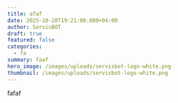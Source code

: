 ```yaml
---
title: afaf
date: 2025-10-20T19:21:00.000+04:00
author: ServisBOT
draft: true
featured: false
categories:
  - fa
summary: faaf
hero_image: /images/uploads/servisbot-logo-white.png
thumbnail: /images/uploads/servisbot-logo-white.png
---
```

fafaf
